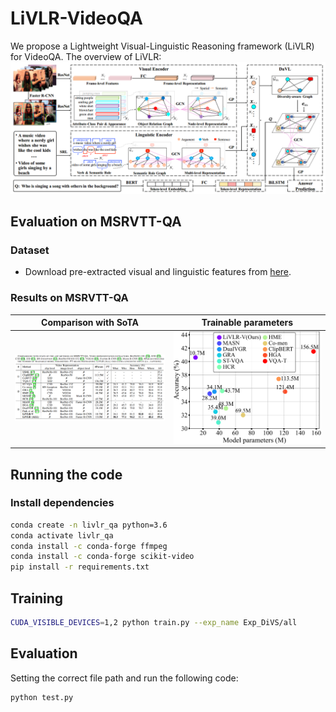 # LiVLR-VideoQA

We propose a Lightweight Visual-Linguistic Reasoning framework (LiVLR) for VideoQA. 
The overview of LiVLR:
![](./misc/overview.png)

## Evaluation on MSRVTT-QA 
### Dataset 
- Download pre-extracted visual and linguistic features from [here]().

### Results on MSRVTT-QA 
Comparison with SoTA       | Trainable parameters  
:-------------------------:|:-------------------------:
![](./misc/r_msrvtt-qa.png)  |  ![](./misc/pa.svg)


## Running the code 

### Install dependencies
```bash
conda create -n livlr_qa python=3.6
conda activate livlr_qa
conda install -c conda-forge ffmpeg
conda install -c conda-forge scikit-video
pip install -r requirements.txt
```

## Training
```bash
CUDA_VISIBLE_DEVICES=1,2 python train.py --exp_name Exp_DiVS/all 
```

## Evaluation
Setting the correct file path and run the following code:
```bash
python test.py
```
